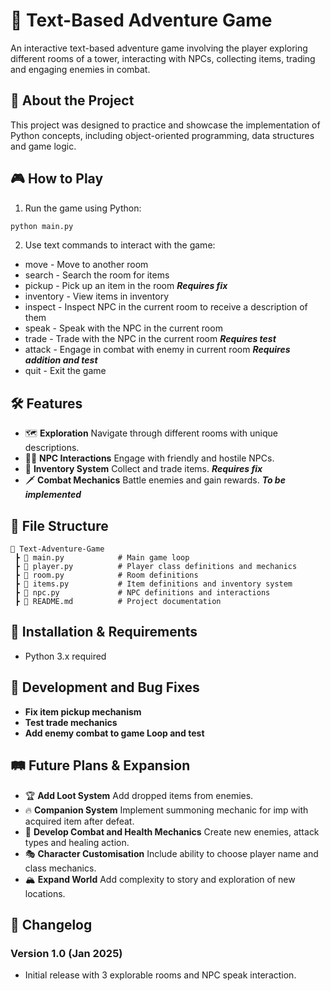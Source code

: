 # 🏰 Text-Based Adventure Game
An interactive text-based adventure game involving the player exploring different rooms of a tower, interacting with NPCs, collecting items, trading and engaging enemies in combat.

## 📜 About the Project
This project was designed to practice and showcase the implementation of Python concepts, including object-oriented programming, data structures and game logic.

## 🎮 How to Play
1. Run the game using Python:
```sh
python main.py
```

2. Use text commands to interact with the game:
- move <direction> - Move to another room
- search - Search the room for items
- pickup <item> - Pick up an item in the room ***Requires fix***
- inventory - View items in inventory
- inspect - Inspect NPC in the current room to receive a description of them
- speak - Speak with the NPC in the current room
- trade - Trade with the NPC in the current room ***Requires test***
- attack <enemy> - Engage in combat with enemy in current room ***Requires addition and test***
- quit - Exit the game

## 🛠️ Features
- 🗺️ **Exploration** Navigate through different rooms with unique descriptions.
- 🧙‍♂️ **NPC Interactions** Engage with friendly and hostile NPCs.
- 🎒 **Inventory System** Collect and trade items. ***Requires fix***
- 🗡️ **Combat Mechanics** Battle enemies and gain rewards. ***To be implemented***

## 📂 File Structure
```
📂 Text-Adventure-Game  
 ┣ 📄 main.py            # Main game loop  
 ┣ 📄 player.py          # Player class definitions and mechanics  
 ┣ 📄 room.py            # Room definitions  
 ┣ 📄 items.py           # Item definitions and inventory system  
 ┣ 📄 npc.py             # NPC definitions and interactions  
 ┣ 📄 README.md          # Project documentation  
```

## 🚀 Installation & Requirements
- Python 3.x required

## 🔧 Development and Bug Fixes
- **Fix item pickup mechanism**
- **Test trade mechanics**
- **Add enemy combat to game Loop and test**

## 🛤️ Future Plans & Expansion
- 🏆 **Add Loot System** Add dropped items from enemies.
- 🔥 **Companion System** Implement summoning mechanic for imp with acquired item after defeat.
- 🏹 **Develop Combat and Health Mechanics** Create new enemies, attack types and healing action.
- 🎭 **Character Customisation** Include ability to choose player name and class mechanics.
- 🏔️ **Expand World** Add complexity to story and exploration of new locations.

## 📝 Changelog

### Version 1.0 (Jan 2025)
- Initial release with 3 explorable rooms and NPC speak interaction.